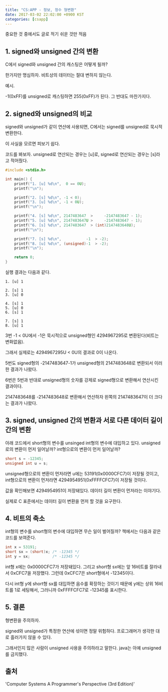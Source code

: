 ```yaml
---
title: "CS:APP - 정보, 정수 형변환"
date: 2017-03-02 22:02:00 +0900 KST
categories: [csapp]
---
```


중요한 것 중에서도 글로 적기 쉬운 것만 적음

## 1. signed와 unsigned 간의 변환

C에서 signed와 unsigned 간의 캐스팅은 어떻게 될까?

한가지만 명심하자. 비트상의 데이터는 절대 변하지 않는다.

예시.

-1(0xFF)를 unsigned로 캐스팅하면 255(0xFF)가 된다. 그 반대도 마찬가지다.

## 2. signed와 unsigned의 비교

signed와 unsigned가 같이 연산에 사용되면, C에서는 signed를 unsigned로 묵시적 변환한다.

이 사실을 모르면 피보기 쉽다.

코드를 봐보자. unsigned로 연산되는 경우는 [u]로, signed로 연산되는 경우는 [s]라고 적어줬다.

```c
#include <stdio.h>

int main() {
    printf("1. [u] %d\n",  0 == 0U);
    printf("\n");

    printf("2. [s] %d\n", -1 < 0);
    printf("3. [u] %d\n", -1 < 0U);
    printf("\n");

    printf("4. [s] %d\n", 2147483647  >     -2147483647 - 1);
    printf("5. [u] %d\n", 2147483647U >     -2147483647 - 1);
    printf("6. [s] %d\n", 2147483647  > (int)2147483648U);
    printf("\n");

    printf("7. [s] %d\n",           -1  > -2);
    printf("8. [u] %d\n", (unsigned)-1  > -2);
    printf("\n");

    return 0;
}
```

실행 결과는 다음과 같다.

```text
1. [u] 1

2. [s] 1
3. [u] 0

4. [s] 1
5. [u] 0
6. [s] 1

7. [s] 1
8. [u] 1
```

3번 -1 < 0U에서 -1은 묵시적으로 unsigned형인 4294967295로 변환된다(비트는 변화없음).

그래서 실제로는 4294967295U < 0U의 결과로 0이 나온다.

5번도 signed형의 -2147483647-1가 unsigned형의 2147483648로 변환되서 이러한 결과가 나왔다.

6번은 5번과 반대로 unsigned형의 숫자를 강제로 signed형으로 변환해서 연산시킨 결과이다.

2147483648를 -2147483648로 변환해서 연산하자 왼쪽의 2147483647이 더 크다는 결과가 나왔다.

## 3. signed, unsigned 간의 변환과 서로 다른 데이터 길이 간의 변환

아래 코드에서 short형의 변수를 unsinged int형의 변수에 대입하고 있다.
unsigned로의 변환이 먼저 일어날까? int형으로의 변환이 먼저 일어날까?

```c
short s = -12345;
unsigned int u = s;
```

unsigned형으로의 변환이 먼저라면 u에는 53191(0x0000CFC7)이 저장될 것이고,
int형으로의 변환이 먼저라면 4294954951(0xFFFFCFC7)이 저장될 것이다.

값을 확인해보면 4294954951이 저장돼있다. 데이터 길이 변환이 먼저라는 이야기다.

실제로 C 표준에서는 데이터 길이 변환을 먼저 할 것을 요구한다.

## 4. 비트의 축소

int형의 변수를 short형의 변수에 대입하면 무슨 일이 벌어질까? 책에서는 다음과 같은 코드를 보여준다.

```c
int x = 53191;
short sx = (short)x; /* -12345 */
int y = sx;          /* -12345 */
```

int형 x에는 0x0000CFC7가 저장돼있다.
그리고 short형 sx에는 앞 16비트를 잘라내서 0xCFC7을 저장했다.
그런데 0xCFC7은 short형에서 -12345이다.

다시 int형 y에 short형 sx를 대입하면 음수를 확장하는 것이기 때문에
y에는 상위 16비트를 1로 세팅해서, 그러니까 0xFFFFCFC7로 -12345를 표시한다.

## 5. 결론

형변환을 주의하자.

signed와 unsigned가 특정한 연산에 섞이면 정말 위험하다.
프로그래머가 생각한 대로 흘러가지 않을 수 있다.

그래서인지 많은 사람이 unsigned 사용을 주의하라고 말한다.
java는 아예 unsigned를 금지했다.

## 출처

'Computer Systems A Programmer's Perspective (3rd Edition)'
